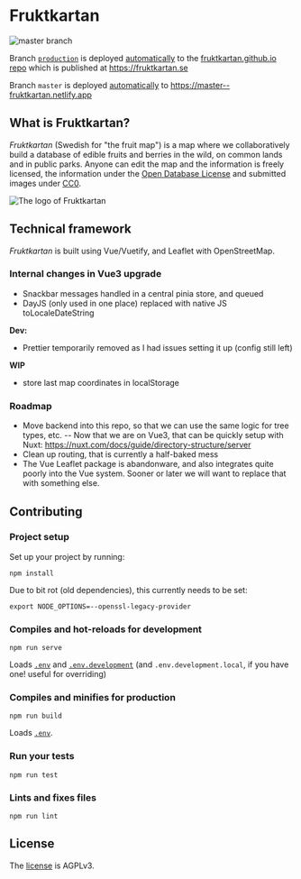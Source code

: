 # Fruktkartan

<img src="https://github.com/fruktkartan/fruktkartan/workflows/Build/badge.svg?branch=master" title="master branch" />

Branch [`production`](https://github.com/fruktkartan/fruktkartan/tree/production)
is deployed [automatically](https://github.com/fruktkartan/fruktkartan/actions/workflows/deploy-production.yml)
to the [fruktkartan.github.io repo](https://github.com/fruktkartan/fruktkartan.github.io)
which is published at https://fruktkartan.se

Branch `master` is deployed [automatically](https://app.netlify.com/sites/fruktkartan/deploys)
to https://master--fruktkartan.netlify.app

## What is Fruktkartan?

*Fruktkartan* (Swedish for "the fruit map") is a map where we collaboratively
build a database of edible fruits and berries in the wild, on common lands and
in public parks. Anyone can edit the map and the information is freely
licensed, the information under the [Open Database License](https://opendatacommons.org/licenses/odbl/summary/)
and submitted images under [CC0](https://creativecommons.org/publicdomain/zero/1.0/deed.sv).

![The logo of Fruktkartan](/public/og-f.png)

## Technical framework

*Fruktkartan* is built using Vue/Vuetify, and Leaflet with OpenStreetMap.

### Internal changes in Vue3 upgrade

- Snackbar messages handled in a central pinia store, and queued
- DayJS (only used in one place) replaced with native JS toLocaleDateString

**Dev:**

- Prettier temporarily removed as I had issues setting it up (config still left)

**WIP**
- store last map coordinates in localStorage


### Roadmap

- Move backend into this repo, so that we can use the same logic for tree types, etc.
    -- Now that we are on Vue3, that can be quickly setup with Nuxt: https://nuxt.com/docs/guide/directory-structure/server
- Clean up routing, that is currently a half-baked mess
- The Vue Leaflet package is abandonware, and also integrates quite poorly into the Vue system. Sooner or later we will want to replace that with something else.


## Contributing

### Project setup

Set up your project by running:
```
npm install
```

Due to bit rot (old dependencies), this currently needs to be set:
```
export NODE_OPTIONS=--openssl-legacy-provider
```

### Compiles and hot-reloads for development
```
npm run serve
```

Loads [`.env`](.env) and [`.env.development`](.env.development) (and
`.env.development.local`, if you have one! useful for overriding)

### Compiles and minifies for production
```
npm run build
```

Loads [`.env`](.env).

### Run your tests
```
npm run test
```

### Lints and fixes files
```
npm run lint
```

## License

The [license](LICENSE) is AGPLv3.

